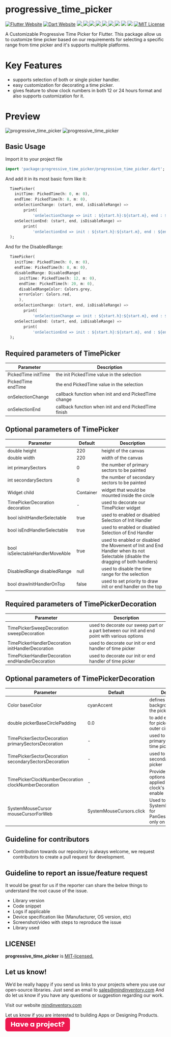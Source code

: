 # progressive_time_picker

<a href="https://flutter.dev/"><img src="https://img.shields.io/badge/flutter-website-deepskyblue.svg" alt="Flutter Website"></a>
<a href="https://dart.dev"><img src="https://img.shields.io/badge/dart-website-deepskyblue.svg" alt="Dart Website"></a>
<a href="https://developer.android.com" style="pointer-events: stroke;" target="_blank">
<img src="https://img.shields.io/badge/platform-Android-deepskyblue">
</a>
<a href="https://developer.apple.com/ios/" style="pointer-events: stroke;" target="_blank">
<img src="https://img.shields.io/badge/platform-iOS-deepskyblue">
</a>
<a href="" style="pointer-events: stroke;" target="_blank">
<img src="https://img.shields.io/badge/platform-Web-deepskyblue">
</a>
<a href="" style="pointer-events: stroke;" target="_blank">
<img src="https://img.shields.io/badge/platform-Mac-deepskyblue">
</a>
<a href="" style="pointer-events: stroke;" target="_blank">
<img src="https://img.shields.io/badge/platform-Linux-deepskyblue">
</a>
<a href="" style="pointer-events: stroke;" target="_blank">
<img src="https://img.shields.io/badge/platform-Windows-deepskyblue">
</a>
<a href="https://www.codacy.com/gh/mohit-chauhan-mi/progressive_time_picker/dashboard?utm_source=github.com&amp;utm_medium=referral&amp;utm_content=mohit-chauhan-mi/progressive_time_picker&amp;utm_campaign=Badge_Grade"><img src="https://app.codacy.com/project/badge/Grade/dc683c9cc61b499fa7cdbf54e4d9ff35"/></a>
<a href="https://github.com/Mindinventory/progressive_time_picker/blob/main/LICENSE" style="pointer-events: stroke;" target="_blank">
<img src="https://img.shields.io/github/license/Mindinventory/progressive_time_picker"></a>
<a href="https://pub.dev/packages/progressive_time_picker"><img src="https://img.shields.io/pub/v/progressive_time_picker?color=as&label=progressive_time_picker&logo=as1&logoColor=blue&style=social"></a>
<a href="https://github.com/Mindinventory/progressive_time_picker"><img src="https://img.shields.io/github/stars/Mindinventory/progressive_time_picker?style=social" alt="MIT License"></a>

A Customizable Progressive Time Picker for Flutter. This package allow us to customize time picker
based on our requirements for selecting a specific range from time picker and it's supports multiple
platforms.

# Key Features

* supports selection of both or single picker handler.
* easy customization for decorating a time picker.
* gives feature to show clock numbers in both 12 or 24 hours format and also supports customization
  for it.

# Preview

![progressive_time_picker](https://github.com/Mindinventory/progressive_time_picker/blob/main/assets/timepicker.gif?raw=true)
![progressive_time_picker](https://github.com/Mindinventory/progressive_time_picker/blob/main/assets/timepicker_range.gif?raw=true)

## Basic Usage

Import it to your project file

```dart
import 'package:progressive_time_picker/progressive_time_picker.dart';
```

And add it in its most basic form like it:

```dart
  TimePicker(
    initTime: PickedTime(h: 0, m: 0),
    endTime: PickedTime(h: 8, m: 0),
    onSelectionChange: (start, end, isDisableRange) =>
        print(
            'onSelectionChange => init : ${start.h}:${start.m}, end : ${end.h}:${end.m}, isDisableRangeRange: $isDisableRange'),
    onSelectionEnd: (start, end, isDisableRange) =>
        print(
            'onSelectionEnd => init : ${start.h}:${start.m}, end : ${end.h}:${end.m},, isDisableRangeRange: $isDisableRange'),
  );
```

And for the DisabledRange:

```dart
  TimePicker(
    initTime: PickedTime(h: 0, m: 0),
    endTime: PickedTime(h: 8, m: 0),
    disabledRange: DisabledRange(
      initTime: PickedTime(h: 12, m: 0),
      endTime: PickedTime(h: 20, m: 0),
      disabledRangeColor: Colors.grey,
      errorColor: Colors.red,
      ),
    onSelectionChange: (start, end, isDisableRange) =>
        print(
            'onSelectionChange => init : ${start.h}:${start.m}, end : ${end.h}:${end.m}, isDisableRangeRange: $isDisableRange'),
    onSelectionEnd: (start, end, isDisableRange) =>
        print(
            'onSelectionEnd => init : ${start.h}:${start.m}, end : ${end.h}:${end.m},, isDisableRangeRange: $isDisableRange'),
  );
```

## Required parameters of TimePicker

| Parameter           | Description                                           |
|---------------------|-------------------------------------------------------|
| PickedTime initTime | the init PickedTime value in the selection            |
| PickedTime endTime  | the end PickedTime value in the selection             |
| onSelectionChange   | callback function when init and end PickedTime change |
| onSelectionEnd      | callback function when init and end PickedTime finish |

## Optional parameters of TimePicker

| Parameter                        | Default   | Description                                                                                                                      |
|----------------------------------|-----------|----------------------------------------------------------------------------------------------------------------------------------|
| double height                    | 220       | height of the canvas                                                                                                             |
| double width                     | 220       | width of the canvas                                                                                                              |
| int primarySectors               | 0         | the number of primary sectors to be painted                                                                                      |
| int secondarySectors             | 0         | the number of secondary sectors to be painted                                                                                    |
| Widget child                     | Container | widget that would be mounted inside the circle                                                                                   |
| TimePickerDecoration decoration  | -         | used to decorate our TimePicker widget                                                                                           |
| bool isInitHandlerSelectable     | true      | used to enabled or disabled Selection of Init Handler                                                                            |
| bool isEndHandlerSelectable      | true      | used to enabled or disabled Selection of End Handler                                                                             |
| bool isSelectableHandlerMoveAble | true      | used to enabled or disabled the Movement of Init and End Handler when its not Selectable (disable the dragging of both handlers) |
| DisabledRange disabledRange      | null      | used to disable the time range for the selection                                                                                 |
| bool drawInitHandlerOnTop        | false     | used to set priority to draw init or end handler on the top                                                                      |

## Required parameters of TimePickerDecoration

| Parameter                                         | Description                                                                                   |
|---------------------------------------------------|-----------------------------------------------------------------------------------------------|
| TimePickerSweepDecoration sweepDecoration         | used to decorate our sweep part or a part between our init and end point with various options |
| TimePickerHandlerDecoration initHandlerDecoration | used to decorate our init or end handler of time picker                                       |
| TimePickerHandlerDecoration endHandlerDecoration  | used to decorate our init or end handler of time picker                                       |

## Optional parameters of TimePickerDecoration

| Parameter                                             | Default                  | Description                                                                                    |
|-------------------------------------------------------|--------------------------|------------------------------------------------------------------------------------------------|
| Color baseColor                                       | cyanAccent               | defines the background color of the picker                                                     |
| double pickerBaseCirclePadding                        | 0.0                      | to add extra padding for picker base or outer circle                                           |
| TimePickerSectorDecoration primarySectorsDecoration   | -                        | used to decorate the primary sectors of out time picker                                        |
| TimePickerSectorDecoration secondarySectorsDecoration | -                        | used to decorate the secondary of out time picker                                              |
| TimePickerClockNumberDecoration clockNumberDecoration | -                        | Provides decoration options which will get applied to the internal clock's numbers when enable |
| SystemMouseCursor mouseCursorForWeb                   | SystemMouseCursors.click | Used to set SystemMouseCursor for PanGestureRecognizer only on WEB                             |

## Guideline for contributors

* Contribution towards our repository is always welcome, we request contributors to create a pull
  request for development.

## Guideline to report an issue/feature request

It would be great for us if the reporter can share the below things to understand the root cause of
the issue.

* Library version
* Code snippet
* Logs if applicable
* Device specification like (Manufacturer, OS version, etc)
* Screenshot/video with steps to reproduce the issue
* Library used

## LICENSE!

**progressive_time_picker**
is [MIT-licensed.](https://github.com/Mindinventory/progressive_time_picker/blob/main/LICENSE)

## Let us know!

We’d be really happy if you send us links to your projects where you use our open-source libraries. 
Just send an email to [sales@mindinventory.com](mailto:sales@mindinventory.com) And do let us know 
if you have any questions or suggestion regarding our work.

Visit our website [mindinventory.com](https://www.mindinventory.com)

Let us know if you are interested to building Apps or Designing Products.
<a href="https://www.mindinventory.com/contact-us.php?utm_source=gthb" target="__blank">
<img src="https://github.com/Mindinventory/progressive_time_picker/blob/main/assets/have_a_project_button.png?raw=true" width="203" height="43"  alt="app development">
</a>
